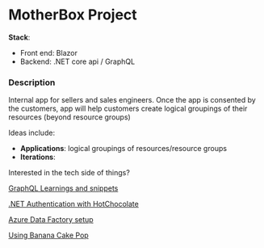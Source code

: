 # MotherBox Project

**Stack**: 

- Front end: Blazor
- Backend: .NET core api / GraphQL

### Description
Internal app for sellers and sales engineers. Once the app is consented by the customers, app will help customers create logical groupings of their resources (beyond resource groups)

Ideas include:

- **Applications**: logical groupings of resources/resource groups 
- **Iterations**:


Interested in the tech side of things?

[GraphQL Learnings and snippets](./GraphQL)

[.NET Authentication with HotChocolate](./.NET)

[Azure Data Factory setup](./ADF)

[Using Banana Cake Pop](./Banana%20Cake%20Pop/Readme.md)
